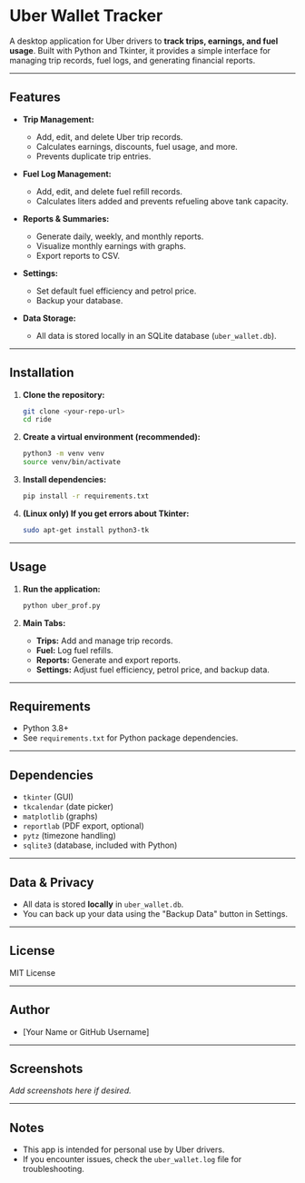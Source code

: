 # Uber Wallet Tracker

A desktop application for Uber drivers to **track trips, earnings, and fuel usage**. Built with Python and Tkinter, it provides a simple interface for managing trip records, fuel logs, and generating financial reports.

---

## Features

- **Trip Management:**  
  - Add, edit, and delete Uber trip records.
  - Calculates earnings, discounts, fuel usage, and more.
  - Prevents duplicate trip entries.

- **Fuel Log Management:**  
  - Add, edit, and delete fuel refill records.
  - Calculates liters added and prevents refueling above tank capacity.

- **Reports & Summaries:**  
  - Generate daily, weekly, and monthly reports.
  - Visualize monthly earnings with graphs.
  - Export reports to CSV.

- **Settings:**  
  - Set default fuel efficiency and petrol price.
  - Backup your database.

- **Data Storage:**  
  - All data is stored locally in an SQLite database (`uber_wallet.db`).

---

## Installation

1. **Clone the repository:**
    ```bash
    git clone <your-repo-url>
    cd ride
    ```

2. **Create a virtual environment (recommended):**
    ```bash
    python3 -m venv venv
    source venv/bin/activate
    ```

3. **Install dependencies:**
    ```bash
    pip install -r requirements.txt
    ```

4. **(Linux only) If you get errors about Tkinter:**
    ```bash
    sudo apt-get install python3-tk
    ```

---

## Usage

1. **Run the application:**
    ```bash
    python uber_prof.py
    ```

2. **Main Tabs:**
    - **Trips:** Add and manage trip records.
    - **Fuel:** Log fuel refills.
    - **Reports:** Generate and export reports.
    - **Settings:** Adjust fuel efficiency, petrol price, and backup data.

---

## Requirements

- Python 3.8+
- See `requirements.txt` for Python package dependencies.

---

## Dependencies

- `tkinter` (GUI)
- `tkcalendar` (date picker)
- `matplotlib` (graphs)
- `reportlab` (PDF export, optional)
- `pytz` (timezone handling)
- `sqlite3` (database, included with Python)

---

## Data & Privacy

- All data is stored **locally** in `uber_wallet.db`.
- You can back up your data using the "Backup Data" button in Settings.

---

## License

MIT License

---

## Author

- [Your Name or GitHub Username]

---

## Screenshots

_Add screenshots here if desired._

---

## Notes

- This app is intended for personal use by Uber drivers.
- If you encounter issues, check the `uber_wallet.log` file for troubleshooting.
